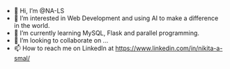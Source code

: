 - 👋 Hi, I’m @NA-LS
- 👀 I’m interested in Web Development and using AI to make a difference in the world.
- 🌱 I’m currently learning MySQL, Flask and parallel programming.
- 💞️ I’m looking to collaborate on ...
- 📫 How to reach me on LinkedIn at https://www.linkedin.com/in/nikita-a-smal/

